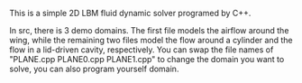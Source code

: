 This is a simple 2D LBM fluid dynamic solver programed by C++.

In src, there is 3 demo domains. The first file models the airflow around the wing, while the remaining two files model the flow around a cylinder and the flow in a lid-driven cavity, respectively. You can swap the file names of "PLANE.cpp PLANE0.cpp PLANE1.cpp" to change the domain you want to solve, you can also program yourself domain.
